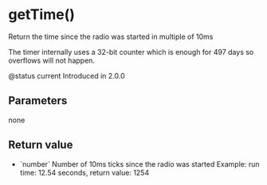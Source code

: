 # getTime()



Return the time since the radio was started in multiple of 10ms

The timer internally uses a 32-bit counter which is enough for 497 days so
overflows will not happen.

@status current Introduced in 2.0.0


## Parameters

none

## Return value

* \`number\` Number of 10ms ticks since the radio was started Example:
run time: 12.54 seconds, return value: 1254



